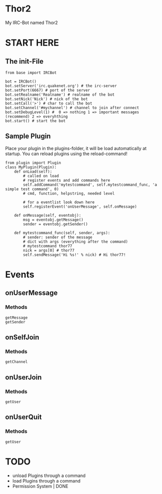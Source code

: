 Thor2
=====

My IRC-Bot named Thor2

START HERE
==========
## The init-File
    from base import IRCBot
    
    bot = IRCBot()
    bot.setServer('irc.quakenet.org') # the irc-server
    bot.setPort(6667) # port of the server
    bot.setRealname('Realname') # realname of the bot
    bot.setNick('Nick') # nick of the bot
    bot.setCall('>') # char to call the bot
    bot.setChannel('#mychannel') # channel to join after connect
    bot.setDebugLevel(1) #  0 => nothing 1 => important messages (recommend) 2 => everyhthing
    bot.start() # start the bot
    
## Sample Plugin
Place your plugin in the plugins-folder, it will be load automatically at startup.
You can reload plugins using the reload-command!  

    from plugin import Plugin
    class MyPlugin(Plugin):
        def onLoad(self):
            # called on load
            # register events and add commands here
            self.addCommand('mytestcommand', self.mytestcommand_func, 'a simple test command', 0)
            # cmd, function, helpstring, needed level
            
            # for a eventlist look down here
            self.registerEvent('onUserMessage', self.onMessage)
            
        def onMessage(self, eventobj):
            msg = eventobj.getMessage()
            sender = eventobj.getSender()
            
        def mytestcommand_func(self, sender, args):
            # sender: sender of the message
            # dict with args (everything after the command)
            # mytestcommand thor77
            nick = args[0] # thor77
            self.sendMessage('Hi %s!' % nick) # Hi thor77!

Events
======
## onUserMessage
### Methods
    getMessage  
    getSender
## onSelfJoin
### Methods
    getChannel
## onUserJoin
### Methods
    getUser
## onUserQuit
### Methods
    getUser

TODO
====
- unload Plugins through a command
- load Plugins through a command
- Permission System | DONE
